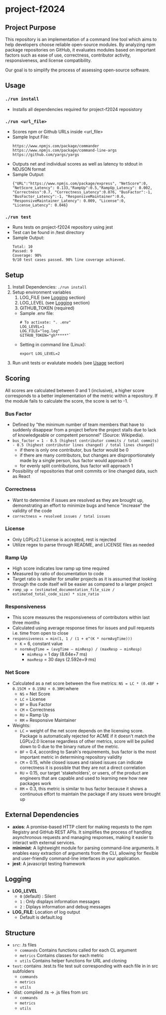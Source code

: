 # project-f2024

## Project Purpose
This repository is an implementation of a command line tool which aims to help developers choose reliable open-source modules. By analyzing npm package repositories on GitHub, it evaluates modules based on important factors such as ease of use, correctness, contributor activity, responsiveness, and license compatibility. 

Our goal is to simplify the process of assessing open-source software.

## Usage
### `./run install`
* Installs all dependencies required for project-f2024 reposistory

### `./run <url_file>`
* Scores npm or Github URLs inside <url_file>
* Sample Input File:
    ```
    https://www.npmjs.com/package/commander
    https://www.npmjs.com/package/command-line-args
    https://github.com/yargs/yargs
    ```
* Outputs net and individual scores as well as latency to stdout in NDJSON format
* Sample Output:
    ```
    {"URL":"https://www.npmjs.com/package/express", "NetScore":0, "NetScore_Latency": 0.133,"RampUp":0.5,"RampUp_Latency": 0.002, "Correctness":0.7, "Correctness_Latency":0.076, "BusFactor":-1, "BusFactor_Latency":-1, "ResponsiveMaintainer":0.6, "ResponsiveMaintainer_Latency": 0.009, "License":0, "License_Latency": 0.046}
    ```
### `./run test`
* Runs tests on project-f2024 repository using jest
* Test can be found in /test directory
* Sample Output:
    ```
    Total: 10
    Passed: 9
    Coverage: 90%
    9/10 test cases passed. 90% line coverage achieved.
    ```

## Setup
1. Install Dependencies: `./run install`
2. Setup environment variables
    1. LOG_FILE (see [Logging](#Logging) section)
    2. LOG_LEVEL (see [Logging](#Logging) section)
    3. GITHUB_TOKEN (required)
    * Sample .env file:
        ```
        # To activate: ". .env"
        LOG_LEVEL=1
        LOG_FILE="log.log"
        GITHUB_TOKEN="gh*****"`
        ```
    * Setting in command line (Linux):
        ```
        export LOG_LEVEL=2
        ```
3. Run unit tests or evalutate models (see [Usage](#Usage) section)

## Scoring
All scores are calculated between 0 and 1 (inclusive), a higher score corresponds to a better implementation of the metric within a repository. If the module fails to calculate the score, the score is set to -1.
### Bus Factor
* Defined by "the minimum number of team members that have to suddenly disappear from a project before the project stalls due to lack of knowledgeable or competent personnel" (Source: Wikipedia).
* `bus_factor = 1 - 0.5 (highest contributor commits / total commits) - 0.5 (highest contributor lines changed) / total lines changed)`
    * if there is only one contributor, bus factor would be 0
    * if there are many contributors, but changes are disproportionately made by a single person, bus factor would approach 0
    * for evenly split contributions, bus factor will approach 1
* Possibility of repositories that omit commits or line changed data, such as React
### Correctness
* Want to determine if issues are resolved as they are brought up, demonstrating an effort to minimize bugs and hence "increase" the validity of the code
* `correctness = resolved issues / total issues`
### License
* Only LGPLv2.1 License is accepted, rest is rejected
* Utilize regex to parse through README, and LICENSE files as needed
### Ramp Up
* High score indicates low ramp up time required
* Measured by ratio of documentation to code
* Target ratio is smaller for smaller projects as it is assumed that looking through the code itself will be easier as compared to a larger project
* `ramp_up = (estimated_documentation_file_size / estimated_total_code_size) * size_ratio`
### Responsiveness
* This score measures the responsiveness of contributors within last three months
* Calculated using average response times for issues and pull requests i.e. time from open to close
* `responsiveness = min(1, 1 / (1 + e^(K * normAvgTime))) `
    * `K` = 6, constant value
    * `normAvgTime = (avgTime – minResp) / (maxResp – minResp)`
        * `minResp` = 1 day (8.64e+7 ms)
        * `maxResp` = 30 days (2.592e+9 ms)
### Net Score
* Calculated as a net score between the five metrics: `NS = LC * (0.4BF + 0.15CM + 0.15RU + 0.3RM)`where 
    * `NS` = Net Score
    * `LC` = License
    * `BF` = Bus Factor
    * `CM` = Correctness
    * `RU` = Ramp Up
    * `RM` = Responsive Maintainer
* Weights:
    * `LC` = weight of the net score depends on the licensing score. Package is automatically rejected for ACME if it doesn't match the LGPLv2.0 license regardless of other metrics, score will be pulled down to 0 due to the binary nature of the metric.
    * `BF` = 0.4, according to Sarah's requirements, bus factor is the most important metric in determining repository validity
    * `CM` = 0.15, while closed issues and raised issues can indicate correctness it is possible that they are not a direct correlation
    * `RU` = 0.15, our target 'stakeholders', or users, of the product are engineers that are capable and used to learning new how new packages work
    * `RM` = 0.3, this metric is similar to bus factor because it shows a continuous effort to maintain the package if any issues were brought up
## External Dependencies
* **axios**: A promise-based HTTP client for making requests to the npm Registry and GitHub REST APIs. It simplifies the process of handling asynchronous requests and managing responses, making it easier to interact with external services.
* **minimist**: A lightweight module for parsing command-line arguments. It enables easy extraction of arguments from the CLI, allowing for flexible and user-friendly command-line interfaces in your application.
* **jest**: A javascript testing framework 

## Logging
* **LOG_LEVEL**
    * `0` (default) : Silent
    * `1` : Only displays information messages
    * `2` : Diplays information and debug messages
* **LOG_FILE**: Location of log output
    * Default is default.log

## Structure
* `src`: .ts files
     * `commands`   Contains functions called for each CL argument
     * `metrics`    Contains classes for each metric
     * `utils`      Contains helper functions for URL and cloning
 * `test`: contains .test.ts file test suit corresponding with each file in in src subfolders
     * `commands`
     * `metrics`
     * `utils`
 * `dist: compiled .ts -> .js files from src
     * `commands`
     * `metrics`
     * `utils`
